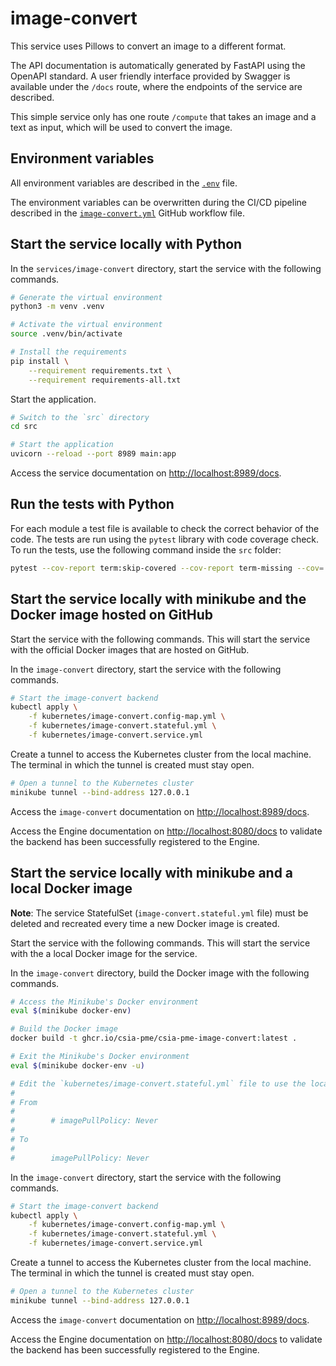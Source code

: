 # image-convert

This service uses Pillows to convert an image to a different format.

The API documentation is automatically generated by FastAPI using the OpenAPI standard. A user friendly interface provided by Swagger is available under the `/docs` route, where the endpoints of the service are described.

This simple service only has one route `/compute` that takes an image and a text as input, which will be used to convert the image.

## Environment variables

All environment variables are described in the [`.env`](https://github.com/csia-pme/csia-pme/blob/main/services/image-convert/.env) file.

The environment variables can be overwritten during the CI/CD pipeline described in the [`image-convert.yml`](https://github.com/csia-pme/csia-pme/blob/main/.github/workflows/image-convert.yml) GitHub workflow file.

## Start the service locally with Python

In the `services/image-convert` directory, start the service with the following commands.

```sh
# Generate the virtual environment
python3 -m venv .venv

# Activate the virtual environment
source .venv/bin/activate

# Install the requirements
pip install \
    --requirement requirements.txt \
    --requirement requirements-all.txt
```

Start the application.

```sh
# Switch to the `src` directory
cd src

# Start the application
uvicorn --reload --port 8989 main:app
```

Access the service documentation on <http://localhost:8989/docs>.

## Run the tests with Python

For each module a test file is available to check the correct behavior of the code. The tests are run using the `pytest` library with code coverage check. To run the tests, use the following command inside the `src` folder:

```sh
pytest --cov-report term:skip-covered --cov-report term-missing --cov=. -s --cov-config=.coveragerc
```

## Start the service locally with minikube and the Docker image hosted on GitHub

Start the service with the following commands. This will start the service with the official Docker images that are hosted on GitHub.

In the `image-convert` directory, start the service with the following commands.

```sh
# Start the image-convert backend
kubectl apply \
    -f kubernetes/image-convert.config-map.yml \
    -f kubernetes/image-convert.stateful.yml \
    -f kubernetes/image-convert.service.yml
```

Create a tunnel to access the Kubernetes cluster from the local machine. The terminal in which the tunnel is created must stay open.

```sh
# Open a tunnel to the Kubernetes cluster
minikube tunnel --bind-address 127.0.0.1
```

Access the `image-convert` documentation on <http://localhost:8989/docs>.

Access the Engine documentation on <http://localhost:8080/docs> to validate the backend has been successfully registered to the Engine.

## Start the service locally with minikube and a local Docker image

**Note**: The service StatefulSet (`image-convert.stateful.yml` file) must be deleted and recreated every time a new Docker image is created.

Start the service with the following commands. This will start the service with the a local Docker image for the service.

In the `image-convert` directory, build the Docker image with the following commands.

```sh
# Access the Minikube's Docker environment
eval $(minikube docker-env)

# Build the Docker image
docker build -t ghcr.io/csia-pme/csia-pme-image-convert:latest .

# Exit the Minikube's Docker environment
eval $(minikube docker-env -u)

# Edit the `kubernetes/image-convert.stateful.yml` file to use the local image by uncommented the line `imagePullPolicy`
#
# From
#
#        # imagePullPolicy: Never
#
# To
#
#        imagePullPolicy: Never
```

In the `image-convert` directory, start the service with the following commands.

```sh
# Start the image-convert backend
kubectl apply \
    -f kubernetes/image-convert.config-map.yml \
    -f kubernetes/image-convert.stateful.yml \
    -f kubernetes/image-convert.service.yml
```

Create a tunnel to access the Kubernetes cluster from the local machine. The terminal in which the tunnel is created must stay open.

```sh
# Open a tunnel to the Kubernetes cluster
minikube tunnel --bind-address 127.0.0.1
```

Access the `image-convert` documentation on <http://localhost:8989/docs>.

Access the Engine documentation on <http://localhost:8080/docs> to validate the backend has been successfully registered to the Engine.
